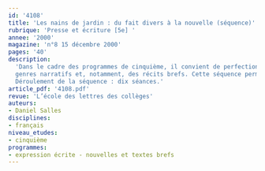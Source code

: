 ```yaml
---
id: '4108'
title: 'Les nains de jardin : du fait divers à la nouvelle (séquence)'
rubrique: 'Presse et écriture [5e] '
annee: '2000'
magazine: 'n°8 15 décembre 2000'
pages: '40'
description: 
  'Dans le cadre des programmes de cinquième, il convient de perfectionner la connaissance des
  genres narratifs et, notamment, des récits brefs. Cette séquence permet d’aborder deux types de récits : le fait divers et la nouvelle. La presse offre chaque jour des récits dramatiques ou cocasses, rapidement traités ou mis en valeur selon les règles de base de l’écriture journalistique, que cette séquence se propose de faire découvrir aux élèves. Des auteurs puisent régulièrement dans ce réservoir d’histoires qu’ils développent pour écrire des nouvelles ou des romans. L’article propose d’initier les élèves à l’écriture d’une nouvelle à partir de faits divers. L’unité thématique choisie est celle des nains de jardin, personnages à la mode dans l’actualité.
  Déroulement de la séquence : dix séances.'
article_pdf: '4108.pdf'
revue: 'L’école des lettres des collèges'
auteurs:
- Daniel Salles
disciplines:
- français
niveau_etudes:
- cinquième
programmes:
- expression écrite - nouvelles et textes brefs
---
```

